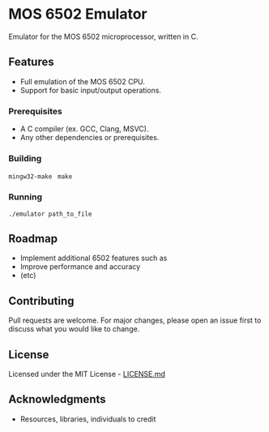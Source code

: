 # MOS 6502 Emulator

Emulator for the MOS 6502 microprocessor, written in C.

## Features

- Full emulation of the MOS 6502 CPU.
- Support for basic input/output operations.

### Prerequisites

- A C compiler (ex. GCC, Clang, MSVC).
- Any other dependencies or prerequisites.

### Building

```mingw32-make ``` ```make```

### Running

```
./emulator path_to_file
```

## Roadmap

- Implement additional 6502 features such as
- Improve performance and accuracy
- (etc)

## Contributing

Pull requests are welcome. For major changes, please open an issue first to discuss what you would like to change.

## License

Licensed under the MIT License - [LICENSE.md](LICENSE.md) 

## Acknowledgments

- Resources, libraries, individuals to credit
